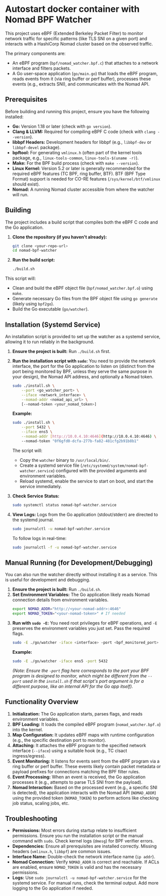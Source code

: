 # Autostart docker container with Nomad BPF Watcher

This project uses eBPF (Extended Berkeley Packet Filter) to monitor network traffic for specific patterns (like TLS SNI on a given port) and interacts with a HashiCorp Nomad cluster based on the observed traffic.

The primary components are:
* An eBPF program (`bpf/nomad_watcher.bpf.c`) that attaches to a network interface and filters packets.
* A Go user-space application (`go/main.go`) that loads the eBPF program, reads events from it (via ring buffer or perf buffer), processes these events (e.g., extracts SNI), and communicates with the Nomad API.

## Prerequisites

Before building and running this project, ensure you have the following installed:

* **Go:** Version 1.18 or later (check with `go version`).
* **Clang & LLVM:** Required for compiling eBPF C code (check with `clang --version`).
* **libbpf Headers:** Development headers for libbpf (e.g., `libbpf-dev` or `libbpf-devel` package).
* **bpftool:** For generating `vmlinux.h` (often part of the kernel tools package, e.g., `linux-tools-common`, `linux-tools-$(uname -r)`).
* **Make:** For the BPF build process (check with `make --version`).
* **Linux Kernel:** Version 5.2 or later is generally recommended for the required eBPF features (TC BPF, ring buffer, BTF). BTF (BPF Type Format) support is needed for CO-RE features (`/sys/kernel/btf/vmlinux` should exist).
* **Nomad:** A running Nomad cluster accessible from where the watcher will run.

## Building

The project includes a build script that compiles both the eBPF C code and the Go application.

1.  **Clone the repository (if you haven't already):**
    ```bash
    git clone <your-repo-url>
    cd nomad-bpf-watcher
    ```
2.  **Run the build script:**
    ```bash
    ./build.sh
    ```
This script will:
* Clean and build the eBPF object file (`bpf/nomad_watcher.bpf.o`) using `make`.
* Generate necessary Go files from the BPF object file using `go generate` (likely using `bpf2go`).
* Build the Go executable (`go/watcher`).

## Installation (Systemd Service)

An installation script is provided to set up the watcher as a systemd service, allowing it to run reliably in the background.

1.  **Ensure the project is built:** Run `./build.sh` first.
2.  **Run the installation script with `sudo`:** You need to provide the network interface, the port for the Go application to listen on (distinct from the port being monitored by BPF, unless they serve the same purpose in your design), the Nomad API address, and optionally a Nomad token.

    ```bash
    sudo ./install.sh \
        --port <go_watcher_port> \
        --iface <network_interface> \
        --nomad-addr <nomad_api_url> \
        [--nomad-token <your_nomad_token>]
    ```

    **Example:**
    ```bash
    sudo ./install.sh \
        --port 5432 \
        --iface ens5 \
        --nomad-addr [http://10.0.4.10:4646](http://10.0.4.10:4646) \
        --nomad-token "0f6gfd0-dcfa-277b-fa82-481cfg2b91b8b1"
    ```

    The script will:
    * Copy the `watcher` binary to `/usr/local/bin/`.
    * Create a systemd service file (`/etc/systemd/system/nomad-bpf-watcher.service`) configured with the provided arguments and environment variables.
    * Reload systemd, enable the service to start on boot, and start the service immediately.

3.  **Check Service Status:**
    ```bash
    sudo systemctl status nomad-bpf-watcher.service
    ```

4.  **View Logs:**
    Logs from the Go application (stdout/stderr) are directed to the systemd journal.
    ```bash
    sudo journalctl -u nomad-bpf-watcher.service
    ```
    To follow logs in real-time:
    ```bash
    sudo journalctl -f -u nomad-bpf-watcher.service
    ```

## Manual Running (for Development/Debugging)

You can also run the watcher directly without installing it as a service. This is useful for development and debugging.

1.  **Ensure the project is built:** Run `./build.sh`.
2.  **Set Environment Variables:** The Go application likely reads Nomad connection details from environment variables.
    ```bash
    export NOMAD_ADDR="http://<your-nomad-addr>:4646"
    export NOMAD_TOKEN="<your-nomad-token>" # If needed
    ```
3.  **Run with `sudo -E`:** You need root privileges for eBPF operations, and `-E` preserves the environment variables you just set. Pass the required flags.
    ```bash
    sudo -E ./go/watcher -iface <interface> -port <bpf_monitored_port>
    ```
    **Example:**
    ```bash
    sudo -E ./go/watcher -iface ens5 -port 5432
    ```
    *(Note: Ensure the `-port` flag here corresponds to the port your BPF program is designed to monitor, which might be different from the `--port` used in the `install.sh` if that script's port argument is for a different purpose, like an internal API for the Go app itself).*

## Functionality Overview

1.  **Initialization:** The Go application starts, parses flags, and reads environment variables.
2.  **BPF Loading:** It loads the compiled eBPF program (`nomad_watcher.bpf.o`) into the kernel.
3.  **Map Configuration:** It updates eBPF maps with runtime configuration (e.g., the specific destination port to monitor).
4.  **Attaching:** It attaches the eBPF program to the specified network interface (`--iface`) using a suitable hook (e.g., TC clsact ingress/egress).
5.  **Event Monitoring:** It listens for events sent from the eBPF program via a ring buffer or perf buffer. These events likely contain packet metadata or payload prefixes for connections matching the BPF filter rules.
6.  **Event Processing:** When an event is received, the Go application processes it (e.g., attempts to parse TLS SNI from the payload).
7.  **Nomad Interaction:** Based on the processed event (e.g., a specific SNI is detected), the application interacts with the Nomad API (`NOMAD_ADDR`) using the provided token (`NOMAD_TOKEN`) to perform actions like checking job status, scaling jobs, etc.

## Troubleshooting

* **Permissions:** Most errors during startup relate to insufficient permissions. Ensure you run the installation script or the manual command with `sudo`. Check kernel logs (`dmesg`) for BPF verifier errors.
* **Dependencies:** Ensure all prerequisites are installed correctly. Missing headers (`vmlinux.h`, `libbpf`) are common issues.
* **Interface Name:** Double-check the network interface name (`ip addr`).
* **Nomad Connection:** Verify `NOMAD_ADDR` is correct and reachable. If ACLs are enabled, ensure `NOMAD_TOKEN` is valid and has the necessary permissions.
* **Logs:** Use `sudo journalctl -u nomad-bpf-watcher.service` for the systemd service. For manual runs, check the terminal output. Add more logging to the Go application if needed.

